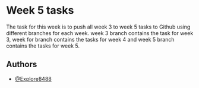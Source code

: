 
# Week 5 tasks
The task for this week is to push all week 3 to week 5 tasks to Github using different branches for each week.
week 3 branch contains the task for week 3, week for branch contains the tasks for week 4 and week 5 branch contains the tasks for week 5.


## Authors

- [@Explore8488](https://www.github.com/Explore8488)

